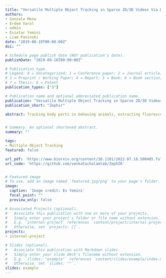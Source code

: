 ```yaml
---
title: "Versatile Multiple Object Tracking in Sparse 2D/3D Videos Via Diffeomorphic Image Registration"
authors:
- Gonzalo Mena
- Erdem Varol
- admin
- Eviatar Yemini
- Liam Paninski
date: "2019-08-19T00:00:00Z"
doi: ""

# Schedule page publish date (NOT publication's date).
publishDate: "2019-09-16T00:00:00Z"

# Publication type.
# Legend: 0 = Uncategorized; 1 = Conference paper; 2 = Journal article;
# 3 = Preprint / Working Paper; 4 = Report; 5 = Book; 6 = Book section;
# 7 = Thesis; 8 = Patent
publication_types: ["3"]

# Publication name and optional abbreviated publication name.
publication: "Versatile Multiple Object Tracking in Sparse 2D/3D Videos Via Diffeomorphic Image Registration"
publication_short: "Zephir"

abstract: Tracking body parts in behaving animals, extracting fluorescence signals from cells embedded in deforming tissue, and analyzing cell migration patterns during development all require tracking objects with partially correlated motion. As dataset sizes increase, manual tracking of objects becomes prohibitively inefficient and slow, necessitating automated and semi-automated computational tools. Unfortunately, existing methods for multiple object tracking (MOT) are either developed for specific datasets and hence do not generalize well to other datasets, or require large amounts of training data that are not readily available. This is further exacerbated when tracking fluorescent sources in moving and deforming tissues, where the lack of unique features and sparsely populated images create a challenging environment, especially for modern deep learning techniques. By leveraging technology recently developed for spatial transformer networks, we propose ZephIR, an image registration framework for semi-supervised MOT in 2D and 3D videos. ZephIR can generalize to a wide range of biological systems by incorporating adjustable parameters that encode spatial (sparsity, texture, rigidity) and temporal priors of a given data class. We demonstrate the accuracy and versatility of our approach in a variety of applications, including tracking the body parts of a behaving mouse and neurons in the brain of a freely moving C. elegans. We provide an open-source package along with a web-based graphical user interface that allows users to provide small numbers of annotations to interactively improve tracking results.


# Summary. An optional shortened abstract.
summary: ""

tags:
- Multiple Object Tracking
featured: false

url_pdf: 'https://www.biorxiv.org/content/10.1101/2022.07.18.500485.full.pdf'
url_code: 'https://github.com/venkatachalamlab/ZephIR'


# Featured image
# To use, add an image named `featured.jpg/png` to your page's folder. 
image:
  caption: 'Image credit: Ev Yemini'
  focal_point: ""
  preview_only: false

# Associated Projects (optional).
#   Associate this publication with one or more of your projects.
#   Simply enter your project's folder or file name without extension.
#   E.g. `internal-project` references `content/project/internal-project/index.md`.
#   Otherwise, set `projects: []`.
projects:
- internal-project

# Slides (optional).
#   Associate this publication with Markdown slides.
#   Simply enter your slide deck's filename without extension.
#   E.g. `slides: "example"` references `content/slides/example/index.md`.
#   Otherwise, set `slides: ""`.
slides: example
---
```

